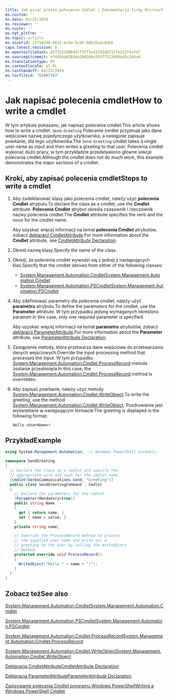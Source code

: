 ```yaml
---
title: Jak pisać proste polecenie Cmdlet | Dokumentacja firmy Microsoft
ms.custom: ''
ms.date: 01/15/2019
ms.reviewer: ''
ms.suite: ''
ms.tgt_pltfrm: ''
ms.topic: article
ms.assetid: 137543d8-0012-4cba-bcd6-98b25aac83bb
caps.latest.revision: 9
ms.openlocfilehash: 8271512d06047f3ff5e45f81d971ffe2c1f6afd7
ms.sourcegitcommit: e7445ba8203da304286c591ff513900ad1c244a4
ms.translationtype: MT
ms.contentlocale: pl-PL
ms.lasthandoff: 04/23/2019
ms.locfileid: "62067743"
---
```

# <a name="how-to-write-a-cmdlet"></a><span data-ttu-id="f6b55-102">Jak napisać polecenia cmdlet</span><span class="sxs-lookup"><span data-stu-id="f6b55-102">How to write a cmdlet</span></span>

<span data-ttu-id="f6b55-103">W tym artykule pokazano, jak napisać polecenia cmdlet.</span><span class="sxs-lookup"><span data-stu-id="f6b55-103">This article shows how to write a cmdlet.</span></span> <span data-ttu-id="f6b55-104">`Send-Greeting` Polecenie cmdlet przyjmuje jako dane wejściowe nazwę pojedynczego użytkownika, a następnie zapisuje powitanie, dla tego użytkownika.</span><span class="sxs-lookup"><span data-stu-id="f6b55-104">The `Send-Greeting` cmdlet takes a single user name as input and then writes a greeting to that user.</span></span> <span data-ttu-id="f6b55-105">Polecenia cmdlet wykonać dużo pracy, w tym przykładzie przedstawiono główne sekcje polecenia cmdlet.</span><span class="sxs-lookup"><span data-stu-id="f6b55-105">Although the cmdlet does not do much work, this example demonstrates the major sections of a cmdlet.</span></span>

## <a name="steps-to-write-a-cmdlet"></a><span data-ttu-id="f6b55-106">Kroki, aby zapisać polecenia cmdlet</span><span class="sxs-lookup"><span data-stu-id="f6b55-106">Steps to write a cmdlet</span></span>

1. <span data-ttu-id="f6b55-107">Aby zadeklarować klasy jako polecenia cmdlet, należy użyć **polecenia Cmdlet** atrybutu.</span><span class="sxs-lookup"><span data-stu-id="f6b55-107">To declare the class as a cmdlet, use the **Cmdlet** attribute.</span></span> <span data-ttu-id="f6b55-108">**Polecenia Cmdlet** atrybut określa czasownik i rzeczownik nazwy polecenia cmdlet.</span><span class="sxs-lookup"><span data-stu-id="f6b55-108">The **Cmdlet** attribute specifies the verb and the noun for the cmdlet name.</span></span>

   <span data-ttu-id="f6b55-109">Aby uzyskać więcej informacji na temat **polecenia Cmdlet** atrybutów, zobacz [deklaracji CmdletAttribute](cmdlet-attribute-declaration.md).</span><span class="sxs-lookup"><span data-stu-id="f6b55-109">For more information about the **Cmdlet** attribute, see [CmdletAttribute Declaration](cmdlet-attribute-declaration.md).</span></span>

2. <span data-ttu-id="f6b55-110">Określ nazwę klasy.</span><span class="sxs-lookup"><span data-stu-id="f6b55-110">Specify the name of the class.</span></span>

3. <span data-ttu-id="f6b55-111">Określ, że polecenia cmdlet wywodzi się z jednej z następujących klas:</span><span class="sxs-lookup"><span data-stu-id="f6b55-111">Specify that the cmdlet derives from either of the following classes:</span></span>

   * [<span data-ttu-id="f6b55-112">System.Management.Automation.Cmdlet</span><span class="sxs-lookup"><span data-stu-id="f6b55-112">System.Management.Automation.Cmdlet</span></span>](/dotnet/api/System.Management.Automation.Cmdlet)
   * [<span data-ttu-id="f6b55-113">System.Management.Automation.PSCmdlet</span><span class="sxs-lookup"><span data-stu-id="f6b55-113">System.Management.Automation.PSCmdlet</span></span>](/dotnet/api/System.Management.Automation.PSCmdlet)

4. <span data-ttu-id="f6b55-114">Aby zdefiniować parametry dla polecenia cmdlet, należy użyć **parametru** atrybutu.</span><span class="sxs-lookup"><span data-stu-id="f6b55-114">To define the parameters for the cmdlet, use the **Parameter** attribute.</span></span> <span data-ttu-id="f6b55-115">W tym przypadku jedyną wymaganych określono parametr.</span><span class="sxs-lookup"><span data-stu-id="f6b55-115">In this case, only one required parameter is specified.</span></span>

   <span data-ttu-id="f6b55-116">Aby uzyskać więcej informacji na temat **parametru** atrybutów, zobacz [deklaracji ParameterAttribute](parameter-attribute-declaration.md).</span><span class="sxs-lookup"><span data-stu-id="f6b55-116">For more information about the **Parameter** attribute, see [ParameterAttribute Declaration](parameter-attribute-declaration.md).</span></span>

5. <span data-ttu-id="f6b55-117">Zastąpienie metody, która przetwarza dane wejściowe do przetwarzania danych wejściowych.</span><span class="sxs-lookup"><span data-stu-id="f6b55-117">Override the input processing method that processes the input.</span></span> <span data-ttu-id="f6b55-118">W tym przypadku [System.Management.Automation.Cmdlet.ProcessRecord](/dotnet/api/System.Management.Automation.Cmdlet.ProcessRecord) metoda zostanie przesłonięta.</span><span class="sxs-lookup"><span data-stu-id="f6b55-118">In this case, the [System.Management.Automation.Cmdlet.ProcessRecord](/dotnet/api/System.Management.Automation.Cmdlet.ProcessRecord) method is overridden.</span></span>

6. <span data-ttu-id="f6b55-119">Aby zapisać powitanie, należy użyć metody [System.Management.Automation.Cmdlet.WriteObject](/dotnet/api/System.Management.Automation.Cmdlet.WriteObject).</span><span class="sxs-lookup"><span data-stu-id="f6b55-119">To write the greeting, use the method [System.Management.Automation.Cmdlet.WriteObject](/dotnet/api/System.Management.Automation.Cmdlet.WriteObject).</span></span>
   <span data-ttu-id="f6b55-120">Pozdrowienie jest wyświetlane w następującym formacie:</span><span class="sxs-lookup"><span data-stu-id="f6b55-120">The greeting is displayed in the following format:</span></span>

   ```Output
   Hello <UserName>!
   ```

## <a name="example"></a><span data-ttu-id="f6b55-121">Przykład</span><span class="sxs-lookup"><span data-stu-id="f6b55-121">Example</span></span>

```csharp
using System.Management.Automation;  // Windows PowerShell assembly.

namespace SendGreeting
{
  // Declare the class as a cmdlet and specify the
  // appropriate verb and noun for the cmdlet name.
  [Cmdlet(VerbsCommunications.Send, "Greeting")]
  public class SendGreetingCommand : Cmdlet
  {
    // Declare the parameters for the cmdlet.
    [Parameter(Mandatory=true)]
    public string Name
    {
      get { return name; }
      set { name = value; }
    }
    private string name;

    // Override the ProcessRecord method to process
    // the supplied user name and write out a
    // greeting to the user by calling the WriteObject
    // method.
    protected override void ProcessRecord()
    {
      WriteObject("Hello " + name + "!");
    }
  }
}
```

## <a name="see-also"></a><span data-ttu-id="f6b55-122">Zobacz też</span><span class="sxs-lookup"><span data-stu-id="f6b55-122">See also</span></span>

[<span data-ttu-id="f6b55-123">System.Management.Automation.Cmdlet</span><span class="sxs-lookup"><span data-stu-id="f6b55-123">System.Management.Automation.Cmdlet</span></span>](/dotnet/api/System.Management.Automation.Cmdlet)

[<span data-ttu-id="f6b55-124">System.Management.Automation.PSCmdlet</span><span class="sxs-lookup"><span data-stu-id="f6b55-124">System.Management.Automation.PSCmdlet</span></span>](/dotnet/api/System.Management.Automation.PSCmdlet)

[<span data-ttu-id="f6b55-125">System.Management.Automation.Cmdlet.ProcessRecord</span><span class="sxs-lookup"><span data-stu-id="f6b55-125">System.Management.Automation.Cmdlet.ProcessRecord</span></span>](/dotnet/api/System.Management.Automation.Cmdlet.ProcessRecord)

[<span data-ttu-id="f6b55-126">System.Management.Automation.Cmdlet.WriteObject</span><span class="sxs-lookup"><span data-stu-id="f6b55-126">System.Management.Automation.Cmdlet.WriteObject</span></span>](/dotnet/api/System.Management.Automation.Cmdlet.WriteObject)

[<span data-ttu-id="f6b55-127">Deklaracja CmdletAttribute</span><span class="sxs-lookup"><span data-stu-id="f6b55-127">CmdletAttribute Declaration</span></span>](cmdlet-attribute-declaration.md)

[<span data-ttu-id="f6b55-128">Deklaracja ParameterAttribute</span><span class="sxs-lookup"><span data-stu-id="f6b55-128">ParameterAttribute Declaration</span></span>](parameter-attribute-declaration.md)

[<span data-ttu-id="f6b55-129">Zapisywanie polecenia Cmdlet programu Windows PowerShell</span><span class="sxs-lookup"><span data-stu-id="f6b55-129">Writing a Windows PowerShell Cmdlet</span></span>](writing-a-windows-powershell-cmdlet.md)